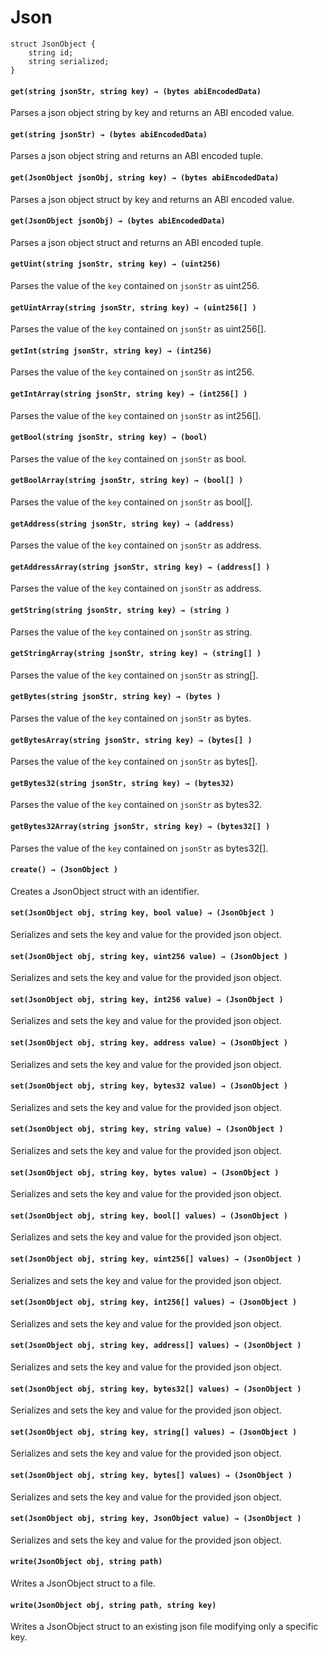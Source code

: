 # Json

```solidity
struct JsonObject {
    string id;
    string serialized;
}
```

#### **`get(string jsonStr, string key) → (bytes abiEncodedData)`**

Parses a json object string by key and returns an ABI encoded value.

#### **`get(string jsonStr) → (bytes abiEncodedData)`**

Parses a json object string and returns an ABI encoded tuple.

#### **`get(JsonObject jsonObj, string key) → (bytes abiEncodedData)`**

Parses a json object struct by key and returns an ABI encoded value.

#### **`get(JsonObject jsonObj) → (bytes abiEncodedData)`**

Parses a json object struct and returns an ABI encoded tuple.

#### **`getUint(string jsonStr, string key) → (uint256)`**

Parses the value of the `key` contained on `jsonStr` as uint256.

#### **`getUintArray(string jsonStr, string key) → (uint256[] )`**

Parses the value of the `key` contained on `jsonStr` as uint256[].

#### **`getInt(string jsonStr, string key) → (int256)`**

Parses the value of the `key` contained on `jsonStr` as int256.

#### **`getIntArray(string jsonStr, string key) → (int256[] )`**

Parses the value of the `key` contained on `jsonStr` as int256[].

#### **`getBool(string jsonStr, string key) → (bool)`**

Parses the value of the `key` contained on `jsonStr` as bool.

#### **`getBoolArray(string jsonStr, string key) → (bool[] )`**

Parses the value of the `key` contained on `jsonStr` as bool[].

#### **`getAddress(string jsonStr, string key) → (address)`**

Parses the value of the `key` contained on `jsonStr` as address.

#### **`getAddressArray(string jsonStr, string key) → (address[] )`**

Parses the value of the `key` contained on `jsonStr` as address.

#### **`getString(string jsonStr, string key) → (string )`**

Parses the value of the `key` contained on `jsonStr` as string.

#### **`getStringArray(string jsonStr, string key) → (string[] )`**

Parses the value of the `key` contained on `jsonStr` as string[].

#### **`getBytes(string jsonStr, string key) → (bytes )`**

Parses the value of the `key` contained on `jsonStr` as bytes.

#### **`getBytesArray(string jsonStr, string key) → (bytes[] )`**

Parses the value of the `key` contained on `jsonStr` as bytes[].

#### **`getBytes32(string jsonStr, string key) → (bytes32)`**

Parses the value of the `key` contained on `jsonStr` as bytes32.

#### **`getBytes32Array(string jsonStr, string key) → (bytes32[] )`**

Parses the value of the `key` contained on `jsonStr` as bytes32[].

#### **`create() → (JsonObject )`**

Creates a JsonObject struct with an identifier.

#### **`set(JsonObject obj, string key, bool value) → (JsonObject )`**

Serializes and sets the key and value for the provided json object.

#### **`set(JsonObject obj, string key, uint256 value) → (JsonObject )`**

Serializes and sets the key and value for the provided json object.

#### **`set(JsonObject obj, string key, int256 value) → (JsonObject )`**

Serializes and sets the key and value for the provided json object.

#### **`set(JsonObject obj, string key, address value) → (JsonObject )`**

Serializes and sets the key and value for the provided json object.

#### **`set(JsonObject obj, string key, bytes32 value) → (JsonObject )`**

Serializes and sets the key and value for the provided json object.

#### **`set(JsonObject obj, string key, string value) → (JsonObject )`**

Serializes and sets the key and value for the provided json object.

#### **`set(JsonObject obj, string key, bytes value) → (JsonObject )`**

Serializes and sets the key and value for the provided json object.

#### **`set(JsonObject obj, string key, bool[] values) → (JsonObject )`**

Serializes and sets the key and value for the provided json object.

#### **`set(JsonObject obj, string key, uint256[] values) → (JsonObject )`**

Serializes and sets the key and value for the provided json object.

#### **`set(JsonObject obj, string key, int256[] values) → (JsonObject )`**

Serializes and sets the key and value for the provided json object.

#### **`set(JsonObject obj, string key, address[] values) → (JsonObject )`**

Serializes and sets the key and value for the provided json object.

#### **`set(JsonObject obj, string key, bytes32[] values) → (JsonObject )`**

Serializes and sets the key and value for the provided json object.

#### **`set(JsonObject obj, string key, string[] values) → (JsonObject )`**

Serializes and sets the key and value for the provided json object.

#### **`set(JsonObject obj, string key, bytes[] values) → (JsonObject )`**

Serializes and sets the key and value for the provided json object.

#### **`set(JsonObject obj, string key, JsonObject value) → (JsonObject )`**

Serializes and sets the key and value for the provided json object.

#### **`write(JsonObject obj, string path)`**

Writes a JsonObject struct to a file.

#### **`write(JsonObject obj, string path, string key)`**

Writes a JsonObject struct to an existing json file modifying only a specific key.

